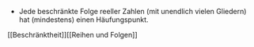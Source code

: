 -   Jede beschränkte Folge reeller Zahlen (mit unendlich vielen Gliedern) hat (mindestens) einen Häufungspunkt.


[[Beschränktheit]][[Reihen und Folgen]]